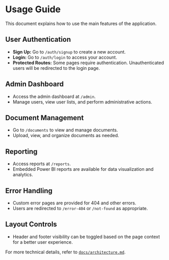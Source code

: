 # Usage Guide

This document explains how to use the main features of the application.

## User Authentication

- **Sign Up:** Go to `/auth/signup` to create a new account.
- **Login:** Go to `/auth/login` to access your account.
- **Protected Routes:** Some pages require authentication. Unauthenticated users will be redirected to the login page.

## Admin Dashboard

- Access the admin dashboard at `/admin`.
- Manage users, view user lists, and perform administrative actions.

## Document Management

- Go to `/documents` to view and manage documents.
- Upload, view, and organize documents as needed.

## Reporting

- Access reports at `/reports`.
- Embedded Power BI reports are available for data visualization and analytics.

## Error Handling

- Custom error pages are provided for 404 and other errors.
- Users are redirected to `/error-404` or `/not-found` as appropriate.

## Layout Controls

- Header and footer visibility can be toggled based on the page context for a better user experience.

For more technical details, refer to [`docs/architecture.md`](docs/architecture.md).
